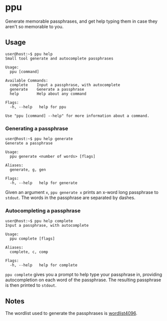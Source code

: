 # ppu

Generate memorable passphrases, and get help typing them in case they aren't so
memorable to you.

## Usage

```console
user@host:~$ ppu help
Small tool generate and autocomplete passphrases

Usage:
  ppu [command]

Available Commands:
  complete    Input a passphrase, with autocomplete
  generate    Generate a passphrase
  help        Help about any command

Flags:
  -h, --help   help for ppu

Use "ppu [command] --help" for more information about a command.
```

### Generating a passphrase

```console
user@host:~$ ppu help generate
Generate a passphrase

Usage:
  ppu generate <number of words> [flags]

Aliases:
  generate, g, gen

Flags:
  -h, --help   help for generate
```

Given an argument `x`, `ppu generate x` prints an x-word long passphrase to
`stdout`. The words in the passphrase are separated by dashes.

### Autocompleting a passphrase

```console
user@host:~$ ppu help complete
Input a passphrase, with autocomplete

Usage:
  ppu complete [flags]

Aliases:
  complete, c, comp

Flags:
  -h, --help   help for complete
```

`ppu complete` gives you a prompt to help type your passphrase in, providing
autocompletion on each word of the passphrase. The resulting passphrase is then
printed to `stdout`.

## Notes

The wordlist used to generate the passphrases is [wordlist4096](https://github.com/kklash/wordlist4096).
